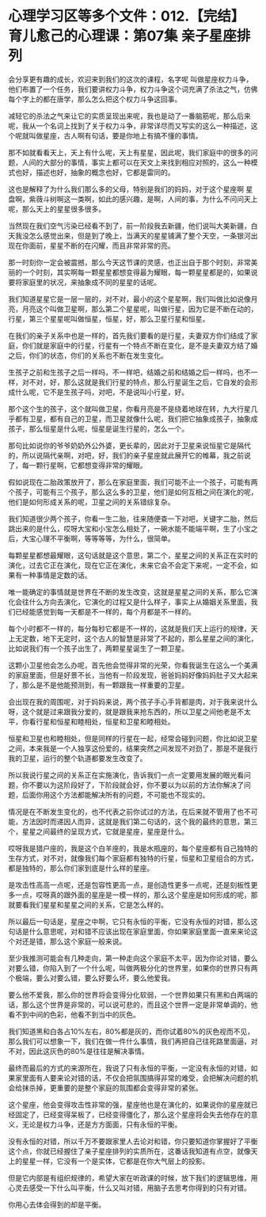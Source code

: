 # 心理学习区等多个文件：012.【完结】育儿愈己的心理课：第07集 亲子星座排列

会分享更有趣的成长，欢迎来到我们的这次的课程，名字呢 叫做星座权力斗争，他们布置了一个任务，我们要讲权力斗争，权力斗争这个词充满了杀法之气，仿佛每个字上的都在唐学，那么怎么把这个权力斗争这回事。

减轻它的杀法之气来让它的实质呈现出来呢，我也是动了一番脑筋呢，那么后来呢，我从一个名词上找到了关于权力斗争，非常详尽而又写实的这么一种描述，这个呢就叫做星座，古人啊有句话，要是你地上有搞不懂的事情。

那不如就看看天上，天上有什么呢，天上有星星，因此呢，我们家庭中的很多的问题，人间的大部分的事情，事实上都可以在天文上来找到相应对照的，这么一种模式也好，描述也好，抽象的概念也好，它都是雷同的。

这也是解释了为什么我们那么多的父母，特别是我们的妈妈，对于这个星座啊 星盘啊，紫薇斗树啊这一类啊，如此的感兴趣，是啊，人间的事，为什么不问问天上呢，那么天上的星星很多很多。

当然现在我们空气污染已经看不到了，前一阶段我去新疆，他们说叫大美新疆，白天我没怎么感觉出来，但是到了晚上，当满天的星星铺满了整个天空，一条银河出现在你面前，星星不断的在闪耀，而且非常非常的亮。

那一时刻你一定会被震撼，那么今天这节课的灵感，也正出自于那个时刻，非常美丽的一个时刻，其实啊每一颗星星都想变得最为耀眼，每一颗星星都是的，如果说要将家庭里的状况，来抽象成不同的星星的话呢。

我们知道星星它是一层一层的，对不对，最小的这个星星啊，我们叫做比如说像月亮，月亮这个叫做卫星啊，那么第二个星星呢，叫做行星，因为它是不断在动的，行星，第三个星星呢叫做恒星，恒星，好，那么卫星行星和恒星。

在我们的亲子关系中也是一样的，首先我们要看的是行星，夫妻双方你们结成了家庭，你们就是家庭中的行星，行星有一个特点不断在变化，是不是夫妻双方结了婚之后，你们的状态，你们的关系也不断在发生变化。

生孩子之前和生孩子之后一样吗，不一样吧，结婚之前和结婚之后一样吗，也不一样，对不对，好，那么这就是我们行星的特点，那么行星诞生之后，它自发的会形成什么呢，它不是生孩子吗，对吧，不是说叫小行星，好。

那个这个生的孩子，这个就叫做卫星，你看月亮是不是绕着地球在转，九大行星几乎都有卫星，都有自己的卫星，而卫星就像什么呢，我们把它抽象成孩子，抽象成孩子，那么恒星是什么呢，恒星是诞生行星的，怎么一个。

那句比如说你的爷爷奶奶外公外婆，更长辈的，因此对于卫星来说恒星它是隔代的，所以说隔代亲啊，对吧，好，我们的亲子星座就此展开它的帷幕，我之前说了，每一颗行星啊，它都想变得非常的耀眼。

假如说现在二胎政策放开了，那么在家庭里面，我们可能不止一个孩子，可能有两个孩子，可能有三个孩子，那么这么多的卫星，他们是如何互相之间在演化的呢，他们是如何形成关系的呢，卫星之间的关系错综复杂。

我们知道很少两个孩子，你看一生二胎，往来随便查一下对吧，关键字二胎，然后跳出来的是什么，哎呀大宝和小宝怎么相处了，一碗水能不能端平啊，生了小宝之后，大宝心理不平衡啊，等等等等，为什么，很简单。

每颗星星都想最耀眼，这句话就是这个意思，第二个，星星之间的关系正在实时的演化，过去它正在演化，现在它正在演化，未来它会不会定下来呢，一定不会，如果有一种事情是定数的话。

唯一能确定的事情就是世界在不断的发生改变，这就是星星之间的关系，那么它演化会往什么方向去演化，它演化的过程又是什么样子，事实上从婚姻关系里面，我们已经能感觉到每一天都是不一样的，每个月都是不一样的。

每个小时都不一样的，每分每秒它都是不一样的，这就是我们天上运行的规律，天上无定数，地下无定时，这个古人的智慧是非常了不起的，那么星星之间的演化，比如说我们有一个孩子出生了，两颗星星诞生了一颗卫星。

这颗小卫星他会怎么办呢，首先他会觉得非常的光荣，你看我诞生在这么一个美满的家庭里面，但是好景不长，当他有一阶段发现，爸爸妈妈好像妈妈肚子又大起来了，那么是不是他能预测到，有一颗跟我一样重要的卫星。

会出现在我的周围呢，对于妈妈来说，两个孩子手心手背都是肉，对于我来说什么呀，这个就是过来跟我分爱的，就是跟我来抢东西的，所以卫星之间他老是不太平，你看行星和恒星和睦相处，恒星和卫星和睦相处。

恒星和卫星也和睦相处，但是同样的行星在一起，经常会碰到问题，你比如说卫星之间，本来我是一个人独享这份爱的，结果突然之间发现不对劲了，那是不是我行我的卫星，运行的整个轨道都要发生改变了。

所以我说行星之间的关系正在实施演化，告诉我们一点一定要用发展的眼光看问题，你不要以为这阶段好了，下阶段就会好，你不要以为以前的方法你解决了问题，后面你用这个方法都能解决所有的问题，不可能也不现实的。

情况是在不断发生变化的，也不代表之前你试过的方法，在后来就不管用了也不可能，方法因时而递因人而异，这就是我们第二句话的，这个我的最终的意思，第三个，星星之间最终的呈现方式，它就是星座，星座是什么。

哎呀我是猎户座的，我是这个白羊座的，我是水瓶座的，每个星座都有自己独特的生存方式，对不对，就像我们每个家庭都有独特的行星，恒星和卫星组合的方式，都是独特的，那么你们家到底是什么样的星座。

是攻击性高高一点呢，还是包容性更高一点，是创造性更多一点呢，还是刻板性更多一点，哎呀真的跟外面的星座是一模一样的，那么这个星座是如何形成的呢，那就要看我们星星和星星之间的关系，它是怎么样的。

所以最后一句话是，星座之中啊，它只有永恒的平衡，它没有永恒的对错，那么这句话是什么意思呢，对和错不应该出现在家庭里面，你如果家庭里面一直来来论这个对还是错，那么这个家庭一般来说。

至少我推测可能会有几种走向，第一种走向这个家庭不太平，因为你论对错，要么对要么错，你陷入到了一个什么呢，叫做两极分化的世界里，如果你的世界只有两个极端，要么对要么错，要么好要么坏，要么他爱我。

要么他不爱我，那么你的世界将会变得分化软弱，一个世界如果只有黑和白两端的话，那么这个世界是非常的，可以说可悲的，而且这个世界一定是非常单调的，他看不到中间的色彩，他看不到当中的灰色。

我们知道黑和白各占10%左右，80%都是灰的，而你试着80%的灰色视而不见，那么我们可以想象一下，我们在做一件什么事情，我们再把自己往死路里面逼，对不对，因此这灰色的80%是往往是解决事情。

最终而最后的方式的来源所在，我说了只有永恒的平衡，一定没有永恒的对错，如果家里面有人要来论对错的话，不仅会把氛围搞得非常的难受，会把解决问题的机会给抹杀掉，更重要的是整个家庭的氛围都会变得非常的紧张。

这个星座，他会变得攻击性非常的强，星座他也是在演化的，如果说你的星座就已经固定了，已经变得呆板了，已经变得僵化了，那么这个星座将会失去他存在的意义，无论是权力斗争，还是方方面面，只有永恒的平衡。

没有永恒的对错，所以千万不要跟家里人去论对和错，你只要知道你掌握好了平衡这个点，你就已经握住了亲子星座排列的实质所在，这番话我知道有点空，就像天上的星星一样，它没有一个是实体，它都是在你大气层上的投影。

但是它内部是有组织规律的，希望大家在听政课的时候，放下我们的逻辑思维，用心灵去感受一下什么叫平衡，什么又叫对错，用脑子去思考你得到的只有对错。

你用心去体会得到的却是平衡。